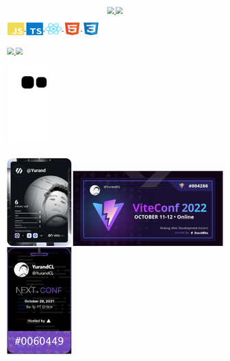 <div align="center">  
  <a href="https://github.com/YurandCL">
  <img height="180em" src="https://github-readme-stats.vercel.app/api?username=YurandCL&show_icons=true&theme=radical&include_all_commits=true&count_private=true"/>
  <img height="180em" src="https://github-readme-stats.vercel.app/api/top-langs/?username=YurandCL&layout=compact&langs_count=7&theme=radical"/>
</div>
<div style="display: inline_block"><br>
  <img align="center" alt="Rafa-Js" height="30" width="40" src="https://raw.githubusercontent.com/devicons/devicon/master/icons/javascript/javascript-plain.svg">
  <img align="center" alt="Rafa-Ts" height="30" width="40" src="https://raw.githubusercontent.com/devicons/devicon/master/icons/typescript/typescript-plain.svg">
  <img align="center" alt="Rafa-React" height="30" width="40" src="https://raw.githubusercontent.com/devicons/devicon/master/icons/react/react-original.svg">
  <img align="center" alt="Rafa-HTML" height="30" width="40" src="https://raw.githubusercontent.com/devicons/devicon/master/icons/html5/html5-original.svg">
  <img align="center" alt="Rafa-CSS" height="30" width="40" src="https://raw.githubusercontent.com/devicons/devicon/master/icons/css3/css3-original.svg">
</div>
  
  ##
 
<div> 
  <a href = "mailto:yurandcolomalinares@gmail.com"><img src="https://img.shields.io/badge/-Gmail-%23333?style=for-the-badge&logo=gmail&logoColor=red" target="_blank"> </a>
  <a href="https://www.linkedin.com/in/yurand-coloma-linares-b8506318a/" target="_blank"><img src="https://img.shields.io/badge/-LinkedIn-%230077B5?style=for-the-badge&logo=linkedin&logoColor=white" target="_blank"></a>
  
  ![Snake animation](https://github.com/YurandCL/YurandCL/blob/output/github-contribution-grid-snake.svg)

</div>

  ##

<div aling="center">
  <a href="https://app.daily.dev/Yurand"><img src="./devcard.svg" width="150" alt="Yurand's Dev Card" /></a>
  <a href="https://viteconf.org/"><img src="./images/vite2022.jpg" width="350" alt="Vite conf 2022 Oct. 11-12" /></a>
  <a href="https://nextjs.org/conf"><img src="./images/next2021.png" width="150" alt="Next conf 2021 Oct. 26" /></a>
</div>